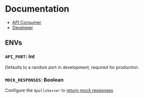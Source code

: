 # Documentation
 - [API Consumer](./api_consumer)
 - [Developer](./developer)
 
 ## ENVs
 ### `API_PORT`: Int
Defaults to a random port in development, required for production.

 ### `MOCK_RESPONSES`: Boolean
Configure the `ApolloServer` to [return mock responses](https://www.apollographql.com/docs/apollo-server/features/mocking/)